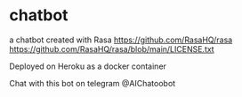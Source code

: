 # chatbot
a chatbot created with Rasa
https://github.com/RasaHQ/rasa
https://github.com/RasaHQ/rasa/blob/main/LICENSE.txt

Deployed on Heroku as a docker container

Chat with this bot on telegram @AIChatoobot 
